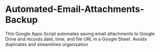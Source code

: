 # Automated-Email-Attachments-Backup
This Google Apps Script automates saving email attachments to Google Drive and records date, time, and file URL in a Google Sheet. Avoids duplicates and streamlines organization

